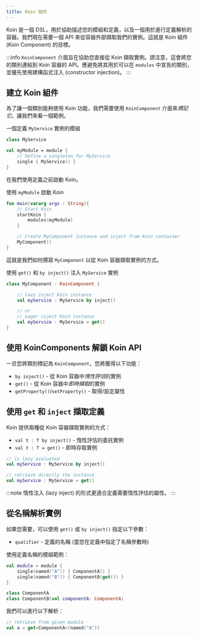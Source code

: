 ```yaml
---
title: Koin 組件
---
```


Koin 是一個 DSL，用於協助描述您的模組和定義，以及一個用於進行定義解析的容器。我們現在需要一個 API 來從容器外部擷取我們的實例。這就是 Koin 組件 (Koin Component) 的目標。

:::info
 `KoinComponent` 介面旨在協助您直接從 Koin 擷取實例。請注意，這會將您的類別連結到 Koin 容器的 API。應避免將其用於可以在 `modules` 中宣告的類別，並優先使用建構函式注入 (constructor injection)。
:::

## 建立 Koin 組件

為了讓一個類別能夠使用 Koin 功能，我們需要使用 `KoinComponent` 介面來*標記它*。讓我們來看一個範例。

一個定義 `MyService` 實例的模組
```kotlin
class MyService

val myModule = module {
    // Define a singleton for MyService
    single { MyService() }
}
```

在我們使用定義之前啟動 Koin。

使用 `myModule` 啟動 Koin

```kotlin
fun main(vararg args : String){
    // Start Koin
    startKoin {
        modules(myModule)
    }

    // Create MyComponent instance and inject from Koin container
    MyComponent()
}
```

這就是我們如何撰寫 `MyComponent` 以從 Koin 容器擷取實例的方式。

使用 `get()` 和 `by inject()` 注入 `MyService` 實例

```kotlin
class MyComponent : KoinComponent {

    // lazy inject Koin instance
    val myService : MyService by inject()

    // or
    // eager inject Koin instance
    val myService : MyService = get()
}
```

## 使用 KoinComponents 解鎖 Koin API

一旦您將類別標記為 `KoinComponent`，您將獲得以下功能：

*   `by inject()` - 從 Koin 容器中*惰性評估*的實例
*   `get()` - 從 Koin 容器中*即時擷取*的實例
*   `getProperty()`/`setProperty()` - 取得/設定屬性

## 使用 `get` 和 `inject` 擷取定義

Koin 提供兩種從 Koin 容器擷取實例的方式：

*   `val t : T by inject()` - 惰性評估的委託實例
*   `val t : T = get()` - 即時存取實例

```kotlin
// is lazy evaluated
val myService : MyService by inject()

// retrieve directly the instance
val myService : MyService = get()
```

:::note
 惰性注入 (lazy inject) 的形式更適合定義需要惰性評估的屬性。
:::

## 從名稱解析實例

如果您需要，可以使用 `get()` 或 `by inject()` 指定以下參數：

*   `qualifier` - 定義的名稱 (當您在定義中指定了名稱參數時)

使用定義名稱的模組範例：

```kotlin
val module = module {
    single(named("A")) { ComponentA() }
    single(named("B")) { ComponentB(get()) }
}

class ComponentA
class ComponentB(val componentA: ComponentA)
```

我們可以進行以下解析：

```kotlin
// retrieve from given module
val a = get<ComponentA>(named("A"))
```